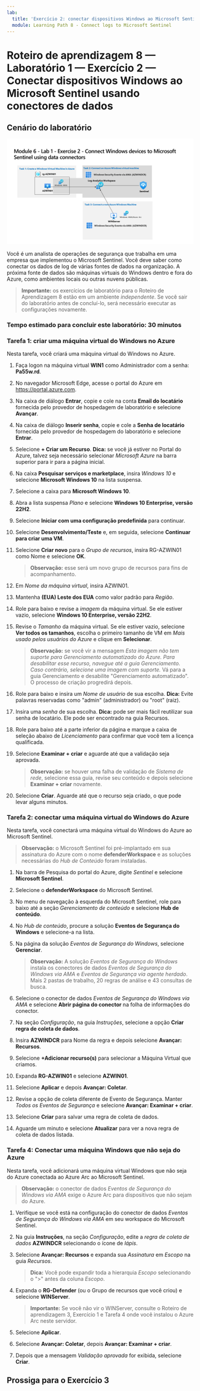 ```yaml
---
lab:
  title: 'Exercício 2: conectar dispositivos Windows ao Microsoft Sentinel usando conectores de dados'
  module: Learning Path 8 - Connect logs to Microsoft Sentinel
---
```


# Roteiro de aprendizagem 8 — Laboratório 1 — Exercício 2 — Conectar dispositivos Windows ao Microsoft Sentinel usando conectores de dados

## Cenário do laboratório

![Visão geral do laboratório.](../Media/SC-200-Lab_Diagrams_Mod6_L1_Ex2.png)

Você é um analista de operações de segurança que trabalha em uma empresa que implementou o Microsoft Sentinel. Você deve saber como conectar os dados de log de várias fontes de dados na organização. A próxima fonte de dados são máquinas virtuais do Windows dentro e fora do Azure, como ambientes locais ou outras nuvens públicas.

>**Importante:** os exercícios de laboratório para o Roteiro de Aprendizagem 8 estão em um ambiente *independente*. Se você sair do laboratório antes de concluí-lo, será necessário executar as configurações novamente.

### Tempo estimado para concluir este laboratório: 30 minutos

### Tarefa 1: criar uma máquina virtual do Windows no Azure

Nesta tarefa, você criará uma máquina virtual do Windows no Azure.

1. Faça logon na máquina virtual **WIN1** como Administrador com a senha: **Pa55w.rd**.  

1. No navegador Microsoft Edge, acesse o portal do Azure em <https://portal.azure.com>.

1. Na caixa de diálogo **Entrar**, copie e cole na conta **Email do locatário** fornecida pelo provedor de hospedagem de laboratório e selecione **Avançar**.

1. Na caixa de diálogo **Inserir senha**, copie e cole a **Senha de locatário** fornecida pelo provedor de hospedagem do laboratório e selecione **Entrar**.

1. Selecione **+ Criar um Recurso**. **Dica:** se você já estiver no Portal do Azure, talvez seja necessário selecionar *Microsoft Azure* na barra superior para ir para a página inicial.

1. Na caixa **Pesquisar serviços e marketplace**, insira *Windows 10* e selecione **Microsoft Windows 10** na lista suspensa.

1. Selecione a caixa para **Microsoft Windows 10**.

1. Abra a lista suspensa *Plano* e selecione **Windows 10 Enterprise, versão 22H2**.

1. Selecione **Iniciar com uma configuração predefinida** para continuar.

1. Selecione **Desenvolvimento/Teste** e, em seguida, selecione **Continuar para criar uma VM**.

1. Selecione **Criar novo** para o *Grupo de recursos*, insira RG-AZWIN01 como Nome e selecione **OK**.

    >**Observação:** esse será um novo grupo de recursos para fins de acompanhamento. 

1. Em *Nome da máquina virtual*, insira AZWIN01.

1. Mantenha **(EUA) Leste dos EUA** como valor padrão para *Região*.

1. Role para baixo e revise a *imagem* da máquina virtual. Se ele estiver vazio, selecione **Windows 10 Enterprise, versão 22H2**.

1. Revise o *Tamanho* da máquina virtual. Se ele estiver vazio, selecione **Ver todos os tamanhos**, escolha o primeiro tamanho de VM em *Mais usado pelos usuários do Azure* e clique em **Selecionar**.

    >**Observação:** se você vir a mensagem *Esta imagem não tem suporte para Gerenciamento automatizado do Azure. Para desabilitar esse recurso, navegue até a guia Gerenciamento. Caso contrário, selecione uma imagem com suporte.* Vá para a guia Gerenciamento e desabilite "Gerenciamento automatizado". O processo de criação progredirá depois.

1. Role para baixo e insira um *Nome de usuário* de sua escolha. **Dica:** Evite palavras reservadas como "admin" (administrador) ou "root" (raiz).

1. Insira uma *senha* de sua escolha. **Dica:** pode ser mais fácil reutilizar sua senha de locatário. Ele pode ser encontrado na guia Recursos.

1. Role para baixo até a parte inferior da página e marque a caixa de seleção abaixo de *Licenciamento* para confirmar que você tem a licença qualificada.

1. Selecione **Examinar + criar** e aguarde até que a validação seja aprovada.

    >**Observação:** se houver uma falha de validação de *Sistema de rede*, selecione essa guia, revise seu conteúdo e depois selecione **Examinar + criar** novamente.

1. Selecione **Criar**. Aguarde até que o recurso seja criado, o que pode levar alguns minutos.

<!--- ### Task 2: Install Azure Arc on an On-Premises Server

In this task, you install Azure Arc on an on-premises server to make onboarding easier.

>**Important:** The next steps are done in a different machine than the one you were previously working. Look for the Virtual Machine name references.

1. Log in to **WINServer** virtual machine as Administrator with the password: **Passw0rd!** if necessary.  

1. Open the Microsoft Edge browser and navigate to the Azure portal at <https://portal.azure.com>.

1. In the **Sign in** dialog box, copy, and paste in the **Tenant Email** account provided by your lab hosting provider and then select **Next**.

1. In the **Enter password** dialog box, copy, and paste in the **Tenant Password** provided by your lab hosting provider and then select **Sign in**.

1. In the Search bar of the Azure portal, type *Arc*, then select **Azure Arc**.

1. In the navigation pane under **Azure Arc resources** select **Machines**

1. Select **+ Add/Create**, then select **Add a machine**.

1. Select **Generate script** from the "Add a single server" section.

1. In the *Add a server with Azure Arc* page, select the Resource group you created earlier under *Project details*. **Hint:** *RG-Defender*

    >**Note:** If you haven't already created a resource group, open another tab and create the resource group and start over.

1. For *Region*, select **(US) East Us** from the drop-down list.

1. Review the *Server details* and *Connectivity method* options. Keep the default values and select **Next** to get to the Tags tab.

1. Review the default available tags. Select **Next** to get to the Download and run script tab.

1. Scroll down and select the **Download** button. **Hint:** if your browser blocks the download, take action in the browser to allow it. In Microsoft Edge Browser, select the ellipsis button (...) if needed and then select **Keep**.

1. Right-click the Windows Start button and select **Windows PowerShell (Admin)**.

1. Enter *Administrator* for "Username" and *Passw0rd!* for "Password" if you get a UAC prompt.

1. Enter: cd C:\Users\Administrator\Downloads

    >**Important:** If you do not have this directory, most likely means that you are in the wrong machine. Go back to the beginning of Task 4 and change to WINServer and start over.

1. Type *Set-ExecutionPolicy -ExecutionPolicy Unrestricted* and press enter.

1. Enter **A** for Yes to All and press enter.

1. Type *.\OnboardingScript.ps1* and press enter.  

    >**Important:** If you get the error *"The term .\OnboardingScript.ps1 is not recognized..."*, make sure you are doing the steps for Task 4 in the WINServer virtual machine. Other issue might be that the name of the file changed due to multiple downloads, search for *".\OnboardingScript (1).ps1"* or other file numbers in the running directory.

1. Enter **R** to Run once and press enter (this may take a couple minutes).

1. The setup process opens a new Microsoft Edge browser tab to authenticate the Azure Arc agent. Select your admin account, wait for the message "Authentication complete" and then go back to the Windows PowerShell window.

1. When the installation finishes, go back to the Azure portal page where you downloaded the script and select **Close**. Close the **Add servers with Azure Arc** to go back to the Azure Arc **Machines** page.

1. Select **Refresh** until WINServer server name appears and the Status is *Connected*.

    >**Note:** This could take a couple of minutes. --->

### Tarefa 2: conectar uma máquina virtual do Windows do Azure

Nesta tarefa, você conectará uma máquina virtual do Windows do Azure ao Microsoft Sentinel.

>**Observação:** o Microsoft Sentinel foi pré-implantado em sua assinatura do Azure com o nome **defenderWorkspace** e as soluções necessárias do *Hub de Conteúdo* foram instaladas.

1. Na barra de Pesquisa do portal do Azure, digite *Sentinel* e selecione **Microsoft Sentinel**.

1. Selecione o **defenderWorkspace** do Microsoft Sentinel.

1. No menu de navegação à esquerda do Microsoft Sentinel, role para baixo até a seção *Gerenciamento de conteúdo* e selecione **Hub de conteúdo**.

1. No *Hub de conteúdo*, procure a solução **Eventos de Segurança do Windows** e selecione-a na lista.

1. Na página da solução *Eventos de Segurança do Windows*, selecione **Gerenciar**.

    >**Observação:** A solução *Eventos de Segurança do Windows* instala os conectores de dados *Eventos de Segurança do Windows via AMA* e *Eventos de Segurança via agente herdado*. Mais 2 pastas de trabalho, 20 regras de análise e 43 consultas de busca.

1. Selecione o conector de dados *Eventos de Segurança do Windows via AMA* e selecione **Abrir página do conector** na folha de informações do conector.

1. Na seção *Configuração*, na guia *Instruções*, selecione a opção **Criar regra de coleta de dados**.

1. Insira **AZWINDCR** para Nome da regra e depois selecione **Avançar: Recursos**.

1. Selecione **+Adicionar recurso(s)** para selecionar a Máquina Virtual que criamos.

1. Expanda **RG-AZWIN01** e selecione **AZWIN01**.

1. Selecione **Aplicar** e depois **Avançar: Coletar**.

1. Revise a opção de coleta diferente de Evento de Segurança. Manter *Todos os Eventos de Segurança* e selecione **Avançar: Examinar + criar**.

1. Selecione **Criar** para salvar uma regra de coleta de dados.

1. Aguarde um minuto e selecione **Atualizar** para ver a nova regra de coleta de dados listada.

### Tarefa 4: Conectar uma máquina Windows que não seja do Azure

Nesta tarefa, você adicionará uma máquina virtual Windows que não seja do Azure conectada ao Azure Arc ao Microsoft Sentinel.  

   >**Observação:** o conector de dados *Eventos de Segurança do Windows via AMA* exige o Azure Arc para dispositivos que não sejam do Azure.

1. Verifique se você está na configuração do conector de dados *Eventos de Segurança do Windows via AMA* em seu workspace do Microsoft Sentinel.

1. Na guia **Instruções**, na seção *Configuração*, edite a *regra de coleta de dados* **AZWINDCR** selecionando o ícone de *lápis*.

1. Selecione **Avançar: Recursos** e expanda sua *Assinatura* em *Escopo* na guia *Recursos*.

    >**Dica:** Você pode expandir toda a hierarquia *Escopo* selecionando o ">" antes da coluna *Escopo*.

1. Expanda o **RG-Defender** (ou o Grupo de recursos que você criou) e selecione **WINServer**.

    >**Importante:** Se você não vir o WINServer, consulte o Roteiro de aprendizagem 3, Exercício 1 e Tarefa 4 onde você instalou o Azure Arc neste servidor.

1. Selecione **Aplicar**.

1. Selecione **Avançar: Coletar**, depois **Avançar: Examinar + criar**.

1. Depois que a mensagem *Validação aprovada* for exibida, selecione **Criar**.

## Prossiga para o Exercício 3
